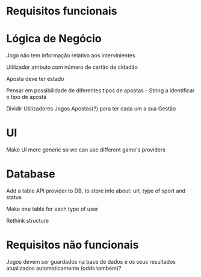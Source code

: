 # Requisitos funcionais

# Lógica de Negócio

Jogo não tem informação relativo aos intervinientes

Utilizador atributo com número de cartão de cidadão

Aposta deve ter estado

Pensar em possibilidade de diferentes tipos de apostas
	- String a identificar o tipo de aposta

Dividir Utilizadores Jogos Apostas(?) para ter cada um a sua Gestão

# UI

Make UI more generic so we can use different game's providers

# Database

Add a table API provider to DB, to store info about: url, type of sport and status 

Make one table for each type of user 

Rethink structure

# Requisitos não funcionais

Jogos devem ser guardados na base de dados e os seus resultados atualizados automaticamente (odds também)?
